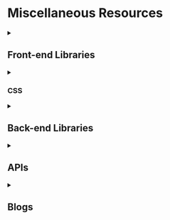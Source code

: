 # Miscellaneous Resources     

<details> 
<summary><h2>Front-end Libraries</h2></summary>
   
<details>
<summary><h3> React: </h3></summary>    

1. [developerway.com](https://www.developerway.com/?filter=react).   
###### tags: `frontend` `react` `blog` 

![developerway ss](./images/developerway.png)    

2. [Interactive way to learn React](https://react.gg/?s=visualized)       
###### tags: `interactive` `react` `visualisation` `fun` 
![react.gg ss](./images/reactgg.png)    

3. [The most common React Design Patterns-Part1](https://www.linkedin.com/pulse/most-common-react-design-patterns-baqir-nekfar/)    
[The most common React Design Patterns-Part2](https://www.linkedin.com/pulse/most-common-react-design-patterns-part2-baqir-nekfar/)    
###### tags: `Design Pattern` `react` `Blog` 
![react design pattern](./images/React%20Design%20Patterns.png)

</details>    
  
<details>
<summary><h3> JavaScript Libraries </h3></summary>
<h3> P5.js: </h3>   
1. [p5.js](https://p5js.org/)     

###### tags: `opensource` `animation` `creative design/coding` `interactive graphics` `data visualization`   

<details><summary><h5>Brief description about p5.js from ChatGPT</h5></summary>
<p>
It is a JavaScript library that makes it easy to create interactive graphics and animations in a web browser. p5.js is based on the Processing programming language and provides a simple and intuitive API for creating and manipulating graphics, sounds, and interactivity. 
</p>
<p>
With p5.js, you can create animations, generative art, games, data visualizations, and other interactive projects directly in your web browser using JavaScript. The library is open source and has a large community of users and contributors, which means there are many resources and examples available to help you get started and learn more about p5.js.    
</p>
</details>   
 
![p5js](./images/p5js.png)  


</details>    
</details> 

<details>
<summary><h3>CSS</h3></summary>
1. [Fun with Viewport Units](https://css-tricks.com/fun-viewport-units/)    


</details>

<details>
<summary><h2>Back-end Libraries</h2></summary>
</details>


<details> 
<summary><h2>APIs</h2> </summary>   

1. [Mapbox API](https://docs.mapbox.com/api/overview/).   
###### tags: `map` `location`    

2. [Nasa API](https://api.nasa.gov/).   

3. [Favorite Quotes](https://favqs.com/api)    

4. [DB of Food Items and Recipes with Health Analysis](https://www.edamam.com/)     

5. [Fake e-commerce data](https://fakestoreapi.com/)

</details>     

<details>
<summary><h2>Blogs</h2></summary>
</details>


  



